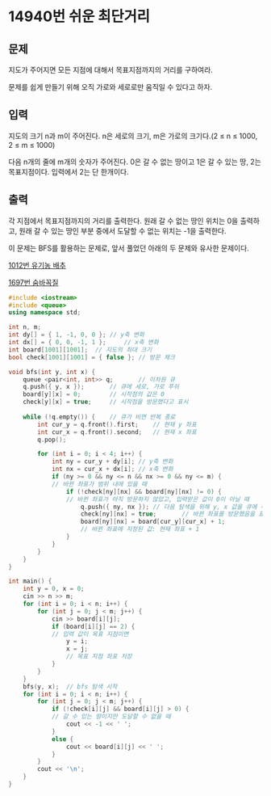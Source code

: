 # 14940번 쉬운 최단거리

<aside>

## 문제

지도가 주어지면 모든 지점에 대해서 목표지점까지의 거리를 구하여라.

문제를 쉽게 만들기 위해 오직 가로와 세로로만 움직일 수 있다고 하자.

</aside>

<aside>

## 입력

지도의 크기 n과 m이 주어진다. n은 세로의 크기, m은 가로의 크기다.(2 ≤ n ≤ 1000, 2 ≤ m ≤ 1000)

다음 n개의 줄에 m개의 숫자가 주어진다. 0은 갈 수 없는 땅이고 1은 갈 수 있는 땅, 2는 목표지점이다. 입력에서 2는 단 한개이다.

</aside>

<aside>

## 출력

각 지점에서 목표지점까지의 거리를 출력한다. 원래 갈 수 없는 땅인 위치는 0을 출력하고, 원래 갈 수 있는 땅인 부분 중에서 도달할 수 없는 위치는 -1을 출력한다.

</aside>

이 문제는 BFS를 활용하는 문제로, 앞서 풀었던 아래의 두 문제와 유사한 문제이다.

[1012번 유기농 배추](https://www.notion.so/1012-261e73cfe03f801f8946e86d0f5d2b28?pvs=21)

[1697번 숨바꼭질](https://www.notion.so/1697-261e73cfe03f80e5a5d3db1035b69553?pvs=21)

```cpp
#include <iostream>
#include <queue>
using namespace std;

int n, m;
int dy[] = { 1, -1, 0, 0 };	// y축 변화
int dx[] = { 0, 0, -1, 1 };		// x축 변화
int board[1001][1001];	// 지도의 최대 크기
bool check[1001][1001] = { false };	// 방문 체크

void bfs(int y, int x) {
	queue <pair<int, int>> q;		// 이차원 큐
	q.push({ y, x });		// 큐에 세로, 가로 푸쉬
	board[y][x] = 0;		// 시작점의 값은 0
	check[y][x] = true;		// 시작점을 방문했다고 표시
	
	while (!q.empty()) {	// 큐가 비면 반복 종료
		int cur_y = q.front().first;	// 현재 y 좌표
		int cur_x = q.front().second;	// 현재 x 좌표
		q.pop();

		for (int i = 0; i < 4; i++) {
			int ny = cur_y + dy[i];	// y축 변화
			int nx = cur_x + dx[i];	// x축 변화
			if (ny >= 0 && ny <= n && nx >= 0 && ny <= m) {
			// 바뀐 좌표가 범위 내에 있을 때
				if (!check[ny][nx] && board[ny][nx] != 0) {
				// 바뀐 좌표가 아직 방문하지 않았고, 입력받은 값이 0이 아닐 때
					q.push({ ny, nx });	// 다음 탐색을 위해 y, x 값을 큐에 푸쉬
					check[ny][nx] = true;		// 바뀐 좌표를 방문했음을 표시
					board[ny][nx] = board[cur_y][cur_x] + 1;
					// 바뀐 좌표에 지정된 값: 현재 좌표 + 1
				}
			}
		}
	}
}

int main() {
	int y = 0, x = 0;
	cin >> n >> m;
	for (int i = 0; i < n; i++) {
		for (int j = 0; j < m; j++) {
			cin >> board[i][j];
			if (board[i][j] == 2) {
			// 입력 값이 목표 지점이면
				y = i;
				x = j;
				// 목표 지점 좌표 저장
			}
		}
	}
	bfs(y, x);	// bfs 탐색 시작
	for (int i = 0; i < n; i++) {
		for (int j = 0; j < m; j++) {
			if (!check[i][j] && board[i][j] > 0) {
			// 갈 수 있는 땅이지만 도달할 수 없을 때
				cout << -1 << ' ';
			}
			else {
				cout << board[i][j] << ' ';
			}
		}
		cout << '\n';
	}
}
```